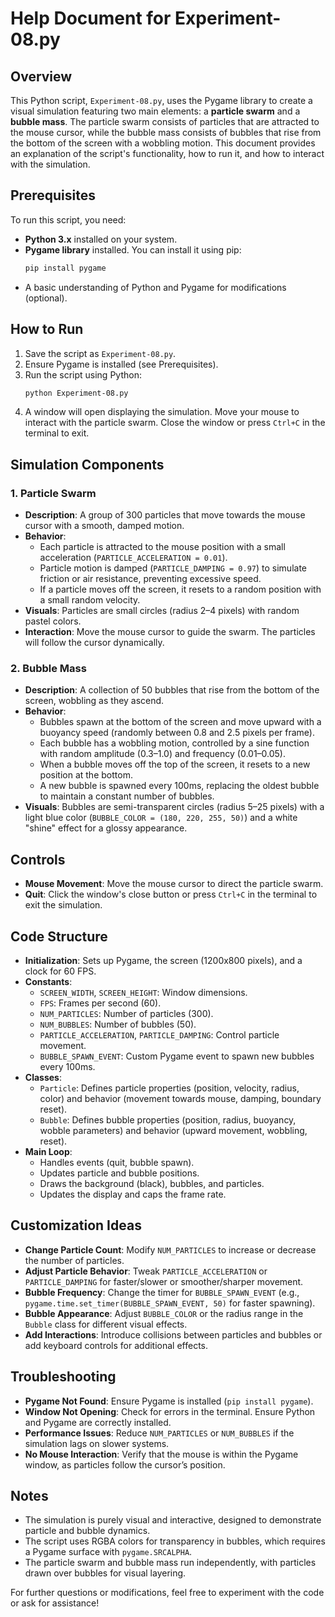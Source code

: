 # Help Document for Experiment-08.py

## Overview
This Python script, `Experiment-08.py`, uses the Pygame library to create a visual simulation featuring two main elements: a **particle swarm** and a **bubble mass**. The particle swarm consists of particles that are attracted to the mouse cursor, while the bubble mass consists of bubbles that rise from the bottom of the screen with a wobbling motion. This document provides an explanation of the script's functionality, how to run it, and how to interact with the simulation.

## Prerequisites
To run this script, you need:
- **Python 3.x** installed on your system.
- **Pygame library** installed. You can install it using pip:
  ```bash
  pip install pygame
  ```
- A basic understanding of Python and Pygame for modifications (optional).

## How to Run
1. Save the script as `Experiment-08.py`.
2. Ensure Pygame is installed (see Prerequisites).
3. Run the script using Python:
   ```bash
   python Experiment-08.py
   ```
4. A window will open displaying the simulation. Move your mouse to interact with the particle swarm. Close the window or press `Ctrl+C` in the terminal to exit.

## Simulation Components

### 1. Particle Swarm
- **Description**: A group of 300 particles that move towards the mouse cursor with a smooth, damped motion.
- **Behavior**:
  - Each particle is attracted to the mouse position with a small acceleration (`PARTICLE_ACCELERATION = 0.01`).
  - Particle motion is damped (`PARTICLE_DAMPING = 0.97`) to simulate friction or air resistance, preventing excessive speed.
  - If a particle moves off the screen, it resets to a random position with a small random velocity.
- **Visuals**: Particles are small circles (radius 2–4 pixels) with random pastel colors.
- **Interaction**: Move the mouse cursor to guide the swarm. The particles will follow the cursor dynamically.

### 2. Bubble Mass
- **Description**: A collection of 50 bubbles that rise from the bottom of the screen, wobbling as they ascend.
- **Behavior**:
  - Bubbles spawn at the bottom of the screen and move upward with a buoyancy speed (randomly between 0.8 and 2.5 pixels per frame).
  - Each bubble has a wobbling motion, controlled by a sine function with random amplitude (0.3–1.0) and frequency (0.01–0.05).
  - When a bubble moves off the top of the screen, it resets to a new position at the bottom.
  - A new bubble is spawned every 100ms, replacing the oldest bubble to maintain a constant number of bubbles.
- **Visuals**: Bubbles are semi-transparent circles (radius 5–25 pixels) with a light blue color (`BUBBLE_COLOR = (180, 220, 255, 50)`) and a white "shine" effect for a glossy appearance.

## Controls
- **Mouse Movement**: Move the mouse cursor to direct the particle swarm.
- **Quit**: Click the window's close button or press `Ctrl+C` in the terminal to exit the simulation.

## Code Structure
- **Initialization**: Sets up Pygame, the screen (1200x800 pixels), and a clock for 60 FPS.
- **Constants**:
  - `SCREEN_WIDTH`, `SCREEN_HEIGHT`: Window dimensions.
  - `FPS`: Frames per second (60).
  - `NUM_PARTICLES`: Number of particles (300).
  - `NUM_BUBBLES`: Number of bubbles (50).
  - `PARTICLE_ACCELERATION`, `PARTICLE_DAMPING`: Control particle movement.
  - `BUBBLE_SPAWN_EVENT`: Custom Pygame event to spawn new bubbles every 100ms.
- **Classes**:
  - `Particle`: Defines particle properties (position, velocity, radius, color) and behavior (movement towards mouse, damping, boundary reset).
  - `Bubble`: Defines bubble properties (position, radius, buoyancy, wobble parameters) and behavior (upward movement, wobbling, reset).
- **Main Loop**:
  - Handles events (quit, bubble spawn).
  - Updates particle and bubble positions.
  - Draws the background (black), bubbles, and particles.
  - Updates the display and caps the frame rate.

## Customization Ideas
- **Change Particle Count**: Modify `NUM_PARTICLES` to increase or decrease the number of particles.
- **Adjust Particle Behavior**: Tweak `PARTICLE_ACCELERATION` or `PARTICLE_DAMPING` for faster/slower or smoother/sharper movement.
- **Bubble Frequency**: Change the timer for `BUBBLE_SPAWN_EVENT` (e.g., `pygame.time.set_timer(BUBBLE_SPAWN_EVENT, 50)` for faster spawning).
- **Bubble Appearance**: Adjust `BUBBLE_COLOR` or the radius range in the `Bubble` class for different visual effects.
- **Add Interactions**: Introduce collisions between particles and bubbles or add keyboard controls for additional effects.

## Troubleshooting
- **Pygame Not Found**: Ensure Pygame is installed (`pip install pygame`).
- **Window Not Opening**: Check for errors in the terminal. Ensure Python and Pygame are correctly installed.
- **Performance Issues**: Reduce `NUM_PARTICLES` or `NUM_BUBBLES` if the simulation lags on slower systems.
- **No Mouse Interaction**: Verify that the mouse is within the Pygame window, as particles follow the cursor’s position.

## Notes
- The simulation is purely visual and interactive, designed to demonstrate particle and bubble dynamics.
- The script uses RGBA colors for transparency in bubbles, which requires a Pygame surface with `pygame.SRCALPHA`.
- The particle swarm and bubble mass run independently, with particles drawn over bubbles for visual layering.

For further questions or modifications, feel free to experiment with the code or ask for assistance!